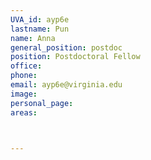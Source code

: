 ```yaml
---
UVA_id: ayp6e
lastname: Pun
name: Anna
general_position: postdoc
position: Postdoctoral Fellow
office: 
phone:
email: ayp6e@virginia.edu
image: 
personal_page:
areas:



---
```

